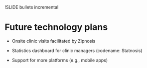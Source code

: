 !SLIDE bullets incremental
# Future technology plans #

* Onsite clinic visits facilitated by Zipnosis

* Statistics dashboard for clinic managers (codename: Statnosis)

* Support for more platforms (e.g., mobile apps)